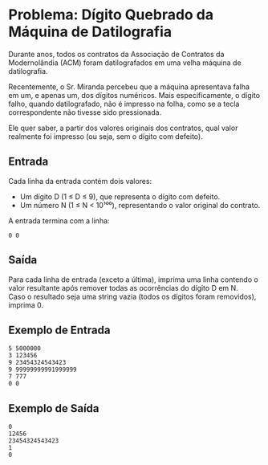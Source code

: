 # Problema: Dígito Quebrado da Máquina de Datilografia

Durante anos, todos os contratos da Associação de Contratos da Modernolândia (ACM) foram datilografados em uma velha máquina de datilografia.

Recentemente, o Sr. Miranda percebeu que a máquina apresentava falha em um, e apenas um, dos dígitos numéricos. Mais especificamente, o dígito falho, quando datilografado, não é impresso na folha, como se a tecla correspondente não tivesse sido pressionada.

Ele quer saber, a partir dos valores originais dos contratos, qual valor realmente foi impresso (ou seja, sem o dígito com defeito).

## Entrada

Cada linha da entrada contém dois valores:
- Um dígito D (1 ≤ D ≤ 9), que representa o dígito com defeito.
- Um número N (1 ≤ N < 10¹⁰⁰), representando o valor original do contrato.

A entrada termina com a linha:  
```
0 0
```

## Saída

Para cada linha de entrada (exceto a última), imprima uma linha contendo o valor resultante após remover todas as ocorrências do dígito D em N.  
Caso o resultado seja uma string vazia (todos os dígitos foram removidos), imprima 0.

## Exemplo de Entrada
```
5 5000000
3 123456
9 23454324543423
9 99999999991999999
7 777
0 0
```

## Exemplo de Saída
```
0
12456
23454324543423
1
0
```

